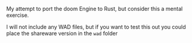 My attempt to port the doom Engine to Rust, but consider this a mental exercise.

I will not include any WAD files, but if you want to test this out you could
place the shareware version in the `wad` folder

